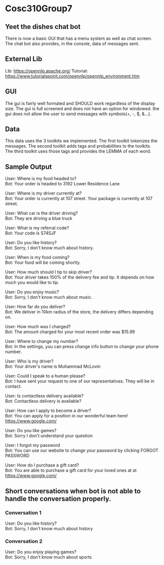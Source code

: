 # Cosc310Group7
## Yeet the dishes chat bot
There is now a basic GUI that has a menu system as well as chat screen.
The chat bot also provides, in the console, data of messages sent.

## External Lib
Lib: https://opennlp.apache.org/
Tutorial: https://www.tutorialspoint.com/opennlp/opennlp_environment.htm

## GUI
The gui is fairly well formated and SHOULD work regardless of the display size.
The gui is full screened and does not have an option for windowed.
the gui does not allow the user to send messages with symbols(+, -, $, &...).

## Data
This data uses the 3 toolkits we implemented.
The first toolkit tokenizes the messages.
The second toolkit adds tags and probabilities to the toolkits.
The third toolkit uses those tags and provides the LEMMA of each word.

## Sample Output
User: Where is my food headed to?<br/>
Bot: Your order is headed to 3192 Lower Residence Lane

User: Where is my driver currently at?<br/>
Bot: Your order is currently at 107 street. Your package is currently at 107 street.

User: What car is the driver driving?<br/>
Bot: They are driving a blue truck

User: What is my referral code?<br/>
Bot: Your code is S74SJF

User: Do you like history?<br/>
Bot: Sorry, I don't know much about history.

User: When is my food coming?<br/>
Bot: Your food will be coming shortly.

User: How much should I tip to skip driver?<br/>
Bot: Your driver takes 100% of the delivery fee and tip. It depends on how much you would like to tip.

User: Do you enjoy music?<br/>
Bot: Sorry, I don't know much about music.

User: How far do you deliver?<br/>
Bot: We deliver in 10km radius of the store, the delivery differs depending on.

User: How much was I charged?<br/>
Bot: The amount charged for your most recent order was $15.99

User: Where to change my number?<br/>
Bot: In the settings, you can press change info button to change your phone number. 

User: Who is my driver?<br/>
Bot: Your driver's name is Muhammad McLovin

User: Could I speak to a human please?<br/>
Bot: I have sent your request to one of our representatives. They will be in contact. 

User: Is contactless delivery available?<br/>
Bot: Contactless delivery is available?

User: How can I apply to become a driver?<br/>
Bot: You can apply for a position in our wonderful team here! https://www.google.com/

User: Do you like games?<br/>
Bot: Sorry I don't understand your question

User: I forgot my password<br/>
Bot: You can use our website to change your password by clicking FORGOT PASSWORD

User: How do I purchase a gift card?<br/>
Bot: You are able to purchase a gift card for your loved ones at at https://www.google.com/

## Short conversations when bot is not able to handle the conversation properly.

### Conversation 1
User: Do you like history?<br/>
Bot: Sorry, I don't know much about history

### Conversation 2
User: Do you enjoy playing games?<br/>
Bot: Sorry, I don't know much about sports
